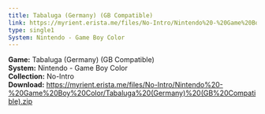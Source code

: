 ```yaml
---
title: Tabaluga (Germany) (GB Compatible)
link: https://myrient.erista.me/files/No-Intro/Nintendo%20-%20Game%20Boy%20Color/Tabaluga%20(Germany)%20(GB%20Compatible).zip
type: single1
System: Nintendo - Game Boy Color
---
```

<b>Game:</b> Tabaluga (Germany) (GB Compatible)<br>
<b>System:</b> Nintendo - Game Boy Color<br>
<b>Collection:</b> No-Intro<br>
<b>Download:</b> https://myrient.erista.me/files/No-Intro/Nintendo%20-%20Game%20Boy%20Color/Tabaluga%20(Germany)%20(GB%20Compatible).zip
